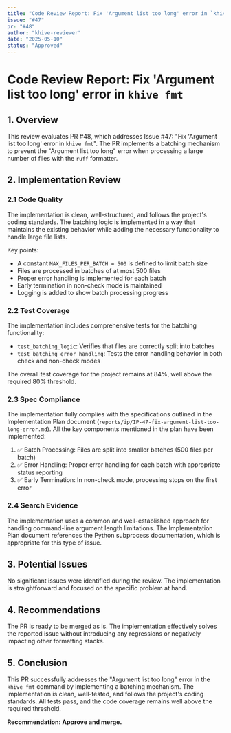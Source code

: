 ```yaml
---
title: "Code Review Report: Fix 'Argument list too long' error in `khive fmt`"
issue: "#47"
pr: "#48"
author: "khive-reviewer"
date: "2025-05-10"
status: "Approved"
---
```


# Code Review Report: Fix 'Argument list too long' error in `khive fmt`

## 1. Overview

This review evaluates PR #48, which addresses Issue #47: "Fix 'Argument list too long' error in `khive fmt`". The PR implements a batching mechanism to prevent the "Argument list too long" error when processing a large number of files with the `ruff` formatter.

## 2. Implementation Review

### 2.1 Code Quality

The implementation is clean, well-structured, and follows the project's coding standards. The batching logic is implemented in a way that maintains the existing behavior while adding the necessary functionality to handle large file lists.

Key points:
- A constant `MAX_FILES_PER_BATCH = 500` is defined to limit batch size
- Files are processed in batches of at most 500 files
- Proper error handling is implemented for each batch
- Early termination in non-check mode is maintained
- Logging is added to show batch processing progress

### 2.2 Test Coverage

The implementation includes comprehensive tests for the batching functionality:
- `test_batching_logic`: Verifies that files are correctly split into batches
- `test_batching_error_handling`: Tests the error handling behavior in both check and non-check modes

The overall test coverage for the project remains at 84%, well above the required 80% threshold.

### 2.3 Spec Compliance

The implementation fully complies with the specifications outlined in the Implementation Plan document (`reports/ip/IP-47-fix-argument-list-too-long-error.md`). All the key components mentioned in the plan have been implemented:

1. ✅ Batch Processing: Files are split into smaller batches (500 files per batch)
2. ✅ Error Handling: Proper error handling for each batch with appropriate status reporting
3. ✅ Early Termination: In non-check mode, processing stops on the first error

### 2.4 Search Evidence

The implementation uses a common and well-established approach for handling command-line argument length limitations. The Implementation Plan document references the Python subprocess documentation, which is appropriate for this type of issue.

## 3. Potential Issues

No significant issues were identified during the review. The implementation is straightforward and focused on the specific problem at hand.

## 4. Recommendations

The PR is ready to be merged as is. The implementation effectively solves the reported issue without introducing any regressions or negatively impacting other formatting stacks.

## 5. Conclusion

This PR successfully addresses the "Argument list too long" error in the `khive fmt` command by implementing a batching mechanism. The implementation is clean, well-tested, and follows the project's coding standards. All tests pass, and the code coverage remains well above the required threshold.

**Recommendation: Approve and merge.**